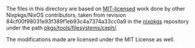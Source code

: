 The files in this directory are based on [MIT-licensed](https://github.com/NixOS/nixpkgs/blob/84cf00f98031e93f389f1eb93c4a7374a33cc0a9/COPYING) work done by other Nixpkgs/NixOS contributors, taken from revision 84cf00f98031e93f389f1eb93c4a7374a33cc0a9 in the [nixpkgs](https://github.com/NixOS/nixpkgs/) repository under the path [pkgs/tools/filesystems/ceph/](https://github.com/NixOS/nixpkgs/blob/84cf00f98031e93f389f1eb93c4a7374a33cc0a9/pkgs/development/python-modules/portend/).

The modifications made are licensed under the MIT License as well.
